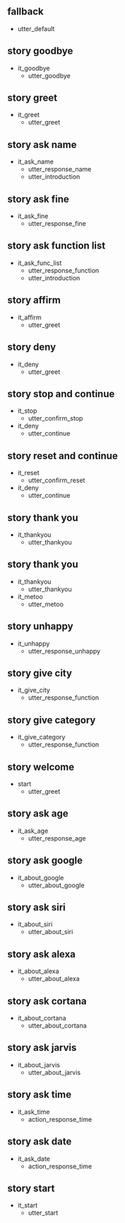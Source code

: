 ## fallback
- utter_default

## story goodbye
* it_goodbye
  - utter_goodbye

## story greet
* it_greet
  - utter_greet

## story ask name
* it_ask_name
  - utter_response_name
  - utter_introduction

## story ask fine
* it_ask_fine
  - utter_response_fine

## story ask function list
* it_ask_func_list
  - utter_response_function
  - utter_introduction

## story affirm
* it_affirm
  - utter_greet

## story deny
* it_deny
  - utter_greet

## story stop and continue
* it_stop
  - utter_confirm_stop
* it_deny
  - utter_continue

## story reset and continue
* it_reset
  - utter_confirm_reset
* it_deny
  - utter_continue

## story thank you
* it_thankyou
  - utter_thankyou

## story thank you
* it_thankyou
  - utter_thankyou
* it_metoo
  - utter_metoo

## story unhappy
* it_unhappy
  - utter_response_unhappy

## story give city
* it_give_city
  - utter_response_function

## story give category
* it_give_category
  - utter_response_function

## story welcome
* start
  - utter_greet

## story ask age
* it_ask_age
  - utter_response_age

## story ask google
* it_about_google
  - utter_about_google

## story ask siri
* it_about_siri
  - utter_about_siri

## story ask alexa
* it_about_alexa
  - utter_about_alexa

## story ask cortana
* it_about_cortana
  - utter_about_cortana

## story ask jarvis
* it_about_jarvis
  - utter_about_jarvis

## story ask time
* it_ask_time
  - action_response_time

## story ask date
* it_ask_date
  - action_response_time
  
## story start
* it_start
  - utter_start